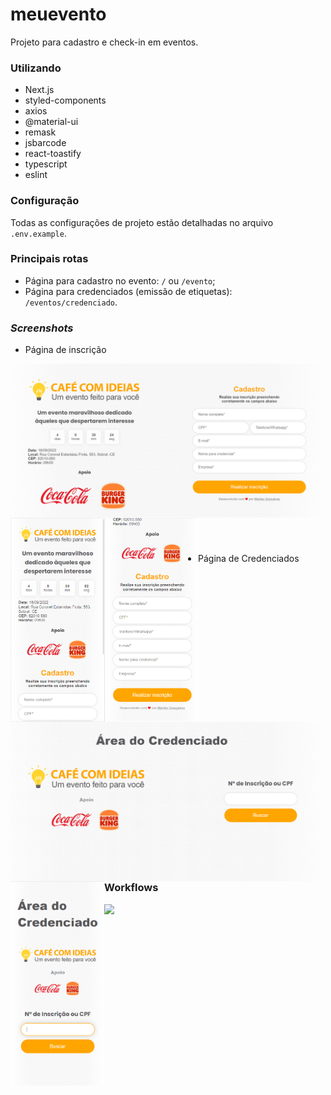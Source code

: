 # meuevento

Projeto para cadastro e check-in em eventos.

### Utilizando

- Next.js
- styled-components
- axios
- @material-ui
- remask
- jsbarcode
- react-toastify
- typescript
- eslint

### Configuração

Todas as configurações de projeto estão detalhadas no arquivo `.env.example`.

### Principais rotas
- Página para cadastro no evento: `/` ou `/evento`;
- Página para credenciados (emissão de etiquetas): `/eventos/credenciado`.

### _Screenshots_

- Página de inscrição 
<img src="https://github.com/werlleyg/meuevento/blob/develop/public/assets/screenshots/page-register-web.png" align="left" width="500px"/>
<img src="https://github.com/werlleyg/meuevento/blob/develop/public/assets/screenshots/page-register-mobile.png" align="left" width="300px"/>
<br/>
<br/>
<br/>
<br/>
<br/>
<br/>
<br/>
<br/>
<br/>
<br/>
<br/>
<br/>
<br/>
<br/>
<br/>
<br/>
<br/>


- Página de Credenciados 
<img src="https://github.com/werlleyg/meuevento/blob/develop/public/assets/screenshots/registered-page-web.png" align="left" width="500px"/>
<img src="https://github.com/werlleyg/meuevento/blob/develop/public/assets/screenshots/registered-page-mobile.png" align="left" width="150px"/>
<br/>
<br/>
<br/>
<br/>
<br/>
<br/>
<br/>
<br/>
<br/>
<br/>
<br/>
<br/>
<br/>
<br/>
<br/>

### Workflows

<p><img src="https://github.com/werlleyg/meuevento/workflows/Yarn%20Workflow/badge.svg"/></p>
